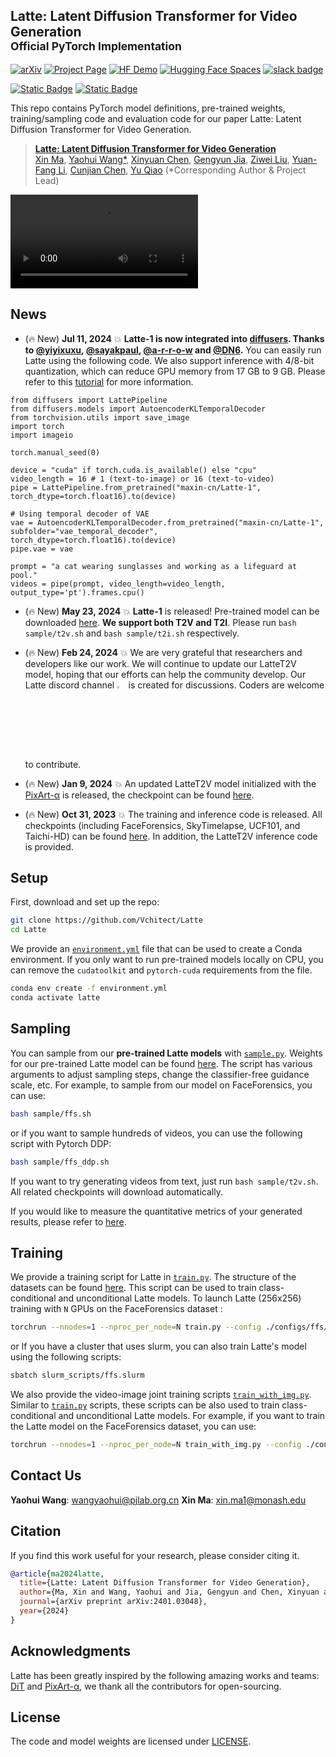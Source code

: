 ## Latte: Latent Diffusion Transformer for Video Generation<br><sub>Official PyTorch Implementation</sub>

<!-- ### [Paper](https://arxiv.org/abs/2401.03048v1) | [Project Page](https://maxin-cn.github.io/latte_project/) -->

<!-- [![arXiv](https://img.shields.io/badge/arXiv-2401.03048-b31b1b.svg)](https://arxiv.org/abs/2401.03048) -->
[![arXiv](https://img.shields.io/badge/arXiv-2401.03048-b31b1b.svg)](https://arxiv.org/abs/2401.03048)
[![Project Page](https://img.shields.io/badge/Project-Website-blue)](https://maxin-cn.github.io/latte_project/)
[![HF Demo](https://img.shields.io/static/v1?label=Demo&message=OpenBayes%E8%B4%9D%E5%BC%8F%E8%AE%A1%E7%AE%97&color=green)](https://openbayes.com/console/public/tutorials/UOeU0ywVxl7) 
[![Hugging Face Spaces](https://img.shields.io/badge/%F0%9F%A4%97%20Hugging%20Face-Spaces-yellow)](https://huggingface.co/spaces/maxin-cn/Latte-1)
[![slack badge](https://img.shields.io/badge/Discord-join-blueviolet?logo=discord&amp)](https://discord.gg/RguYqhVU92)

[![Static Badge](https://img.shields.io/badge/Latte--1%20checkpoint%20(T2V)-HuggingFace-yellow?logoColor=violet%20Latte-1%20checkpoint)](https://huggingface.co/maxin-cn/Latte-1)
[![Static Badge](https://img.shields.io/badge/Latte%20checkpoint%20-HuggingFace-yellow?logoColor=violet%20Latte%20checkpoint)](https://huggingface.co/spaces/maxin-cn/Latte-1)

This repo contains PyTorch model definitions, pre-trained weights, training/sampling code and evaluation code for our paper 
Latte: Latent Diffusion Transformer for Video Generation. 

> [**Latte: Latent Diffusion Transformer for Video Generation**](https://maxin-cn.github.io/latte_project/)<br>
> [Xin Ma](https://maxin-cn.github.io/), [Yaohui Wang*](https://wyhsirius.github.io/), [Xinyuan Chen](https://scholar.google.com/citations?user=3fWSC8YAAAAJ), [Gengyun Jia](https://scholar.google.com/citations?user=_04pkGgAAAAJ&hl=zh-CN), [Ziwei Liu](https://liuziwei7.github.io/), [Yuan-Fang Li](https://users.monash.edu/~yli/), [Cunjian Chen](https://cunjian.github.io/), [Yu Qiao](https://scholar.google.com.hk/citations?user=gFtI-8QAAAAJ&hl=zh-CN)
> (*Corresponding Author & Project Lead)
<!-- > <br>Monash University, Shanghai Artificial Intelligence Laboratory,<br> NJUPT, S-Lab, Nanyang Technological University 

We propose a novel Latent Diffusion Transformer, namely Latte, for video generation. Latte first extracts spatio-temporal tokens from input videos and then adopts a series of Transformer blocks to model video distribution in the latent space. In order to model a substantial number of tokens extracted from videos, four efficient variants are introduced from the perspective of decomposing the spatial and temporal dimensions of input videos. To improve the quality of generated videos, we determine the best practices of Latte through rigorous experimental analysis, including video clip patch embedding, model variants, timestep-class information injection, temporal positional embedding, and learning strategies. Our comprehensive evaluation demonstrates that Latte achieves state-of-the-art performance across four standard video generation datasets, i.e., FaceForensics, SkyTimelapse, UCF101, and Taichi-HD. In addition, we extend Latte to text-to-video generation (T2V) task, where Latte achieves comparable results compared to recent T2V models. We strongly believe that Latte provides valuable insights for future research on incorporating Transformers into diffusion models for video generation.

 ![The architecture of Latte](visuals/architecture.svg){width=20}
 -->

<!--
<div align="center">
    <img src="visuals/architecture.svg" width="650">
</div>

This repository contains:

* 🪐 A simple PyTorch [implementation](models/latte.py) of Latte
* ⚡️ **Pre-trained Latte models** trained on FaceForensics, SkyTimelapse, Taichi-HD and UCF101 (256x256). In addition, we provide a T2V checkpoint (512x512). All checkpoints can be found [here](https://huggingface.co/maxin-cn/Latte/tree/main). 

* 🛸 A Latte [training script](train.py) using PyTorch DDP.
-->

<video controls loop src="https://github.com/Vchitect/Latte/assets/7929326/a650cd84-2378-4303-822b-56a441e1733b" type="video/mp4"></video>

## News
- (🔥 New) **Jul 11, 2024** 💥 **Latte-1 is now integrated into [diffusers](https://huggingface.co/docs/diffusers/main/en/api/pipelines/latte). Thanks to [@yiyixuxu](https://github.com/yiyixuxu), [@sayakpaul](https://github.com/sayakpaul), [@a-r-r-o-w](https://github.com/a-r-r-o-w) and [@DN6](https://github.com/DN6).** You can easily run Latte using the following code. We also support inference with 4/8-bit quantization, which can reduce GPU memory from 17 GB to 9 GB. Please refer to this [tutorial](docs/latte_diffusers.md) for more information.

```
from diffusers import LattePipeline
from diffusers.models import AutoencoderKLTemporalDecoder
from torchvision.utils import save_image
import torch
import imageio

torch.manual_seed(0)

device = "cuda" if torch.cuda.is_available() else "cpu"
video_length = 16 # 1 (text-to-image) or 16 (text-to-video)
pipe = LattePipeline.from_pretrained("maxin-cn/Latte-1", torch_dtype=torch.float16).to(device)

# Using temporal decoder of VAE
vae = AutoencoderKLTemporalDecoder.from_pretrained("maxin-cn/Latte-1", subfolder="vae_temporal_decoder", torch_dtype=torch.float16).to(device)
pipe.vae = vae

prompt = "a cat wearing sunglasses and working as a lifeguard at pool."
videos = pipe(prompt, video_length=video_length, output_type='pt').frames.cpu()
```

- (🔥 New) **May 23, 2024** 💥 **Latte-1** is released! Pre-trained model can be downloaded [here](https://huggingface.co/maxin-cn/Latte-1/tree/main/transformer). **We support both T2V and T2I**. Please run `bash sample/t2v.sh` and `bash sample/t2i.sh` respectively.

<!--
<div align="center">
    <img src="visuals/latteT2V.gif" width=88%>
</div>
-->

- (🔥 New) **Feb 24, 2024** 💥 We are very grateful that researchers and developers like our work. We will continue to update our LatteT2V model, hoping that our efforts can help the community develop. Our Latte discord channel <a href="https://discord.gg/RguYqhVU92" style="text-decoration:none;">
<img src="https://user-images.githubusercontent.com/25839884/218347213-c080267f-cbb6-443e-8532-8e1ed9a58ea9.png" width="3%" alt="" /></a> is created for discussions. Coders are welcome to contribute.

- (🔥 New) **Jan 9, 2024** 💥 An updated LatteT2V model initialized with the [PixArt-α](https://github.com/PixArt-alpha/PixArt-alpha) is released, the checkpoint can be found [here](https://huggingface.co/maxin-cn/Latte-0/tree/main/transformer).

- (🔥 New) **Oct 31, 2023** 💥 The training and inference code is released. All checkpoints (including FaceForensics, SkyTimelapse, UCF101, and Taichi-HD) can be found [here](https://huggingface.co/maxin-cn/Latte/tree/main). In addition, the LatteT2V inference code is provided.


## Setup

First, download and set up the repo:

```bash
git clone https://github.com/Vchitect/Latte
cd Latte
```

We provide an [`environment.yml`](environment.yml) file that can be used to create a Conda environment. If you only want 
to run pre-trained models locally on CPU, you can remove the `cudatoolkit` and `pytorch-cuda` requirements from the file.

```bash
conda env create -f environment.yml
conda activate latte
```


## Sampling 

You can sample from our **pre-trained Latte models** with [`sample.py`](sample/sample.py). Weights for our pre-trained Latte model can be found [here](https://huggingface.co/maxin-cn/Latte).  The script has various arguments to adjust sampling steps, change the classifier-free guidance scale, etc. For example, to sample from our model on FaceForensics, you can use:

```bash
bash sample/ffs.sh
```

or if you want to sample hundreds of videos, you can use the following script with Pytorch DDP:

```bash
bash sample/ffs_ddp.sh
```

If you want to try generating videos from text, just run `bash sample/t2v.sh`. All related checkpoints will download automatically.

If you would like to measure the quantitative metrics of your generated results, please refer to [here](docs/datasets_evaluation.md).

## Training

We provide a training script for Latte in [`train.py`](train.py). The structure of the datasets can be found [here](docs/datasets_evaluation.md). This script can be used to train class-conditional and unconditional
Latte models. To launch Latte (256x256) training with `N` GPUs on the FaceForensics dataset 
:

```bash
torchrun --nnodes=1 --nproc_per_node=N train.py --config ./configs/ffs/ffs_train.yaml
```

or If you have a cluster that uses slurm, you can also train Latte's model using the following scripts:

 ```bash
sbatch slurm_scripts/ffs.slurm
```

We also provide the video-image joint training scripts [`train_with_img.py`](train_with_img.py). Similar to [`train.py`](train.py) scripts, these scripts can be also used to train class-conditional and unconditional
Latte models. For example, if you want to train the Latte model on the FaceForensics dataset, you can use:

```bash
torchrun --nnodes=1 --nproc_per_node=N train_with_img.py --config ./configs/ffs/ffs_img_train.yaml
```

## Contact Us
**Yaohui Wang**: [wangyaohui@pjlab.org.cn](mailto:wangyaohui@pjlab.org.cn)
**Xin Ma**: [xin.ma1@monash.edu](mailto:xin.ma1@monash.edu)

## Citation
If you find this work useful for your research, please consider citing it.
```bibtex
@article{ma2024latte,
  title={Latte: Latent Diffusion Transformer for Video Generation},
  author={Ma, Xin and Wang, Yaohui and Jia, Gengyun and Chen, Xinyuan and Liu, Ziwei and Li, Yuan-Fang and Chen, Cunjian and Qiao, Yu},
  journal={arXiv preprint arXiv:2401.03048},
  year={2024}
}
```


## Acknowledgments
Latte has been greatly inspired by the following amazing works and teams: [DiT](https://github.com/facebookresearch/DiT) and [PixArt-α](https://github.com/PixArt-alpha/PixArt-alpha), we thank all the contributors for open-sourcing.


## License
The code and model weights are licensed under [LICENSE](LICENSE).
